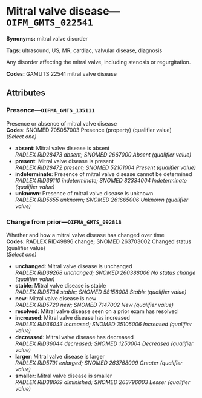 # Mitral valve disease—`OIFM_GMTS_022541`

**Synonyms:** mitral valve disorder

**Tags:** ultrasound, US, MR, cardiac, valvular disease, diagnosis

Any disorder affecting the mitral valve, including stenosis or regurgitation.

**Codes:** GAMUTS 22541 mitral valve disease

## Attributes

### Presence—`OIFMA_GMTS_135111`

Presence or absence of mitral valve disease  
**Codes**: SNOMED 705057003 Presence (property) (qualifier value)  
*(Select one)*

- **absent**: Mitral valve disease is absent  
_RADLEX RID28473 absent; SNOMED 2667000 Absent (qualifier value)_
- **present**: Mitral valve disease is present  
_RADLEX RID28472 present; SNOMED 52101004 Present (qualifier value)_
- **indeterminate**: Presence of mitral valve disease cannot be determined  
_RADLEX RID39110 indeterminate; SNOMED 82334004 Indeterminate (qualifier value)_
- **unknown**: Presence of mitral valve disease is unknown  
_RADLEX RID5655 unknown; SNOMED 261665006 Unknown (qualifier value)_

### Change from prior—`OIFMA_GMTS_092818`

Whether and how a mitral valve disease has changed over time  
**Codes**: RADLEX RID49896 change; SNOMED 263703002 Changed status (qualifier value)  
*(Select one)*

- **unchanged**: Mitral valve disease is unchanged  
_RADLEX RID39268 unchanged; SNOMED 260388006 No status change (qualifier value)_
- **stable**: Mitral valve disease is stable  
_RADLEX RID5734 stable; SNOMED 58158008 Stable (qualifier value)_
- **new**: Mitral valve disease is new  
_RADLEX RID5720 new; SNOMED 7147002 New (qualifier value)_
- **resolved**: Mitral valve disease seen on a prior exam has resolved  
- **increased**: Mitral valve disease has increased  
_RADLEX RID36043 increased; SNOMED 35105006 Increased (qualifier value)_
- **decreased**: Mitral valve disease has decreased  
_RADLEX RID36044 decreased; SNOMED 1250004 Decreased (qualifier value)_
- **larger**: Mitral valve disease is larger  
_RADLEX RID5791 enlarged; SNOMED 263768009 Greater (qualifier value)_
- **smaller**: Mitral valve disease is smaller  
_RADLEX RID38669 diminished; SNOMED 263796003 Lesser (qualifier value)_